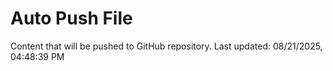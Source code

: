 # Auto Push File

Content that will be pushed to GitHub repository.
Last updated: 08/21/2025, 04:48:39 PM